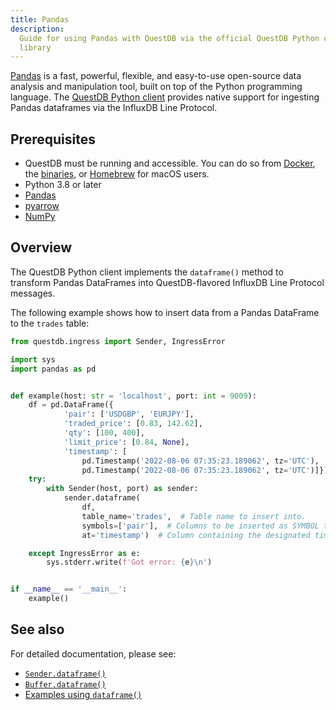 ```yaml
---
title: Pandas
description:
  Guide for using Pandas with QuestDB via the official QuestDB Python client
  library
---
```


[Pandas](https://pandas.pydata.org/) is a fast, powerful, flexible, and
easy-to-use open-source data analysis and manipulation tool, built on top of the
Python programming language. The
[QuestDB Python client](https://py-questdb-client.readthedocs.io/en/latest/index.html)
provides native support for ingesting Pandas dataframes via the InfluxDB Line Protocol.

## Prerequisites

- QuestDB must be running and accessible. You can do so from
  [Docker](/docs/get-started/docker/), the
  [binaries](/docs/get-started/binaries/), or
  [Homebrew](/docs/get-started/homebrew/) for macOS users.
- Python 3.8 or later
- [Pandas](https://pandas.pydata.org/) 
- [pyarrow](https://pypi.org/project/pyarrow/)
- [NumPy](https://numpy.org/)

## Overview

The QuestDB Python client implements the `dataframe()` method to transform Pandas DataFrames into QuestDB-flavored InfluxDB Line Protocol messages.


The following example shows how to insert data from a Pandas DataFrame to the `trades` table:

```python
from questdb.ingress import Sender, IngressError

import sys
import pandas as pd


def example(host: str = 'localhost', port: int = 9009):
    df = pd.DataFrame({
            'pair': ['USDGBP', 'EURJPY'],
            'traded_price': [0.83, 142.62],
            'qty': [100, 400],
            'limit_price': [0.84, None],
            'timestamp': [
                pd.Timestamp('2022-08-06 07:35:23.189062', tz='UTC'),
                pd.Timestamp('2022-08-06 07:35:23.189062', tz='UTC')]})
    try:
        with Sender(host, port) as sender:
            sender.dataframe(
                df,
                table_name='trades',  # Table name to insert into.
                symbols=['pair'],  # Columns to be inserted as SYMBOL types.
                at='timestamp')  # Column containing the designated timestamps.

    except IngressError as e:
        sys.stderr.write(f'Got error: {e}\n')


if __name__ == '__main__':
    example()
```

## See also

For detailed documentation, please see:

- [`Sender.dataframe()`](https://py-questdb-client.readthedocs.io/en/latest/api.html#questdb.ingress.Sender.dataframe)
- [`Buffer.dataframe()`](https://py-questdb-client.readthedocs.io/en/latest/api.html#questdb.ingress.Buffer.dataframe)
- [Examples using `dataframe()`](https://py-questdb-client.readthedocs.io/en/latest/examples.html#data-frames)